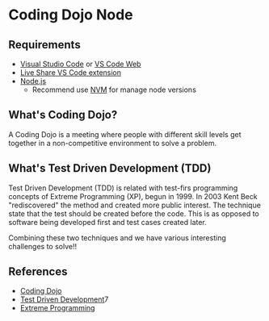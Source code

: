 # Coding Dojo Node

## Requirements

- [Visual Studio Code](https://code.visualstudio.com/) or [VS Code Web](https://vscode.dev/)
- [Live Share VS Code extension](https://marketplace.visualstudio.com/items?itemName=MS-vsliveshare.vsliveshare)
- [Node.js](https://nodejs.org/en/)
  - Recommend use [NVM](https://github.com/nvm-sh/nvm) for manage node versions

## What's Coding Dojo?

A Coding Dojo is a meeting where people with different skill levels get together in a non-competitive environment to solve a problem.

## What's Test Driven Development (TDD)
Test Driven Development (TDD) is related with test-firs programming concepts of Extreme Programming (XP), begun in 1999. In 2003 Kent Beck "rediscovered" the method and created more public interest. The technique state that the test should be created before the code. This is as opposed to software being developed first and test cases created later.

Combining these two techniques and we have various interesting challenges to solve!!

## References

- [Coding Dojo](https://codingdojo.org/)
- [Test Driven Development](https://en.wikipedia.org/wiki/Test-driven_development)7
- [Extreme Programming](https://en.wikipedia.org/wiki/Extreme_programming)
